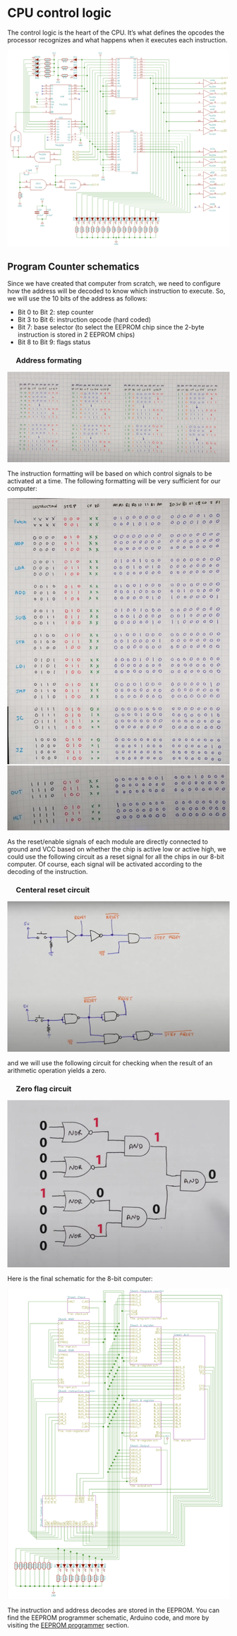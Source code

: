 # CPU control logic
The control logic is the heart of the CPU. It’s what defines the opcodes the processor recognizes and what happens when it executes each instruction. <br/>

<div style="text-align:center"><img src="./schematics/control.png" class="full-width"/></div> 

## Program Counter schematics

Since we have created that computer from scratch, we need to configure how the address will be decoded to know which instruction to execute. So, we will use the 10 bits of the address as follows: 
<ul>
<li>Bit 0 to Bit 2: step counter</li>
<li>Bit 3 to Bit 6: instruction opcode (hard coded)</li>
<li>Bit 7: base selector (to select the EEPROM chip since the 2-byte instruction is stored in 2 EEPROM chips)</li>
<li>Bit 8 to Bit 9: flags status</li>
</ul>

### &nbsp;&nbsp;&nbsp;&nbsp; Address formating

<div style="text-align:center"><img src="./schematics/address%20decoding.png" class="full-width"/></div> 

The instruction formatting will be based on which control signals to be activated at a time. The following formatting will be very sufficient for our computer:

<div style="text-align:center"><img src="./schematics/instruction%20decodes.png" class="full-width"/></div> 
<div style="text-align:center"><img src="./schematics/instriction%20decodes%202.png" class="full-width"/></div> 

As the reset/enable signals of each module are directly connected to ground and VCC based on whether the chip is active low or active high, we could use the following circuit as a reset signal for all the chips in our 8-bit computer. Of course, each signal will be activated according to the decoding of the instruction.

### &nbsp;&nbsp;&nbsp;&nbsp; Centeral reset circuit

<div style="text-align:center"><img src="./schematics/reset%20circuit.png" class="full-width"/></div> 

and we will use the following circuit for checking when the result of an arithmetic operation yields a zero.

### &nbsp;&nbsp;&nbsp;&nbsp; Zero flag circuit

<div style="text-align:center"><img src="./schematics/zero%20flag.png" class="full-width"/></div> 

Here is the final schematic for the 8-bit computer: 
<div style="text-align:center"><img src="./schematics/computer%20.png" class="full-width"/></div> 

The instruction and address decodes are stored in the EEPROM. You can find the EEPROM programmer schematic, Arduino code, and more by visiting the [EEPROM programmer](/EEPROM%20programmer/) section.